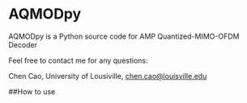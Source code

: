 # AQMODpy
AQMODpy is a Python source code for AMP Quantized-MIMO-OFDM Decoder

Feel free to contact me for any questions:

Chen Cao, University of Lousiville, chen.cao@louisville.edu


##How to use 
